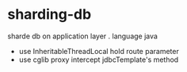 # sharding-db
sharde db on application layer . language java

* use InheritableThreadLocal hold route parameter
* use cglib proxy intercept jdbcTemplate's method
